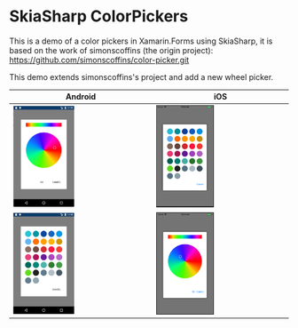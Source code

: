 

# SkiaSharp ColorPickers
This is a demo of a color pickers in Xamarin.Forms using SkiaSharp, it is based on the work of simonscoffins (the origin project):
https://github.com/simonscoffins/color-picker.git

This demo extends simonscoffins's project and add a new wheel picker.

|Android|iOS|
|---|---|
|<img src="https://github.com/zhenweied09/ColorPickers/raw/master/screenshots/android_circle_picker.png" width="45%" />|<img src="https://github.com/zhenweied09/ColorPickers/raw/master/screenshots/ios_circle_picker.png" width="45%" />|
|<img src="https://github.com/zhenweied09/ColorPickers/raw/master/screenshots/android_wheel_picker.png" width="45%" />|<img src="https://github.com/zhenweied09/ColorPickers/raw/master/screenshots/ios_wheel_picker.png" width="45%" />|


